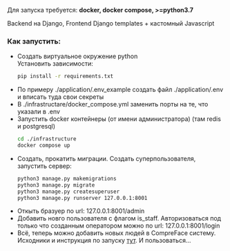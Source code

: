 Для запуска требуется: **docker, docker compose, >=python3.7**

Backend на Django, Frontend Django templates + кастомный Javascript 

### Как запустить:
- Создать виртуальное окружение python \
Установить зависимости:
    ``` bash
    pip install -r requirements.txt
    ```
- По примеру ./application/.env_example создать файл ./application/.env и вписать туда свои секреты
- В ./infrastructare/docker_compose.yml заменить порты на те, что указали в .env
- Запустить docker контейнеры (от имени администратора) (там redis и postgresql)
    ``` bash
    cd ./infrastructure
    docker compose up
    ```
- Создать, прокатить миграции. Создать суперпользователя, запустить сервер:
    ``` bash
    python3 manage.py makemigrations
    python3 manage.py migrate
    python3 manage.py createsuperuser
    python3 manage.py runserver 127.0.0.1:8001
    ```
- Откыть бразуер по url: 127.0.0.1:8001/admin
- Добавить новго пользователя с флагом is_staff. Авторизоваться под только что созданным оператором можно по url: 127.0.0.1:8001/login
- Всё, теперь можно добавить новых людей в CompreFace систему. Исходники и инструкция по запуску [тут](https://github.com/KirillSumin/MLFaceVseross). И пользоваться...
